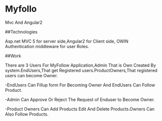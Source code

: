 # Myfollo

Mvc And Angular2

##Technologies

Asp.net MVC 5 for server side,Angular2 for Client side, OWIN Authentication middleware for user Roles.

##Work

There are 3 Users For MyFollow Application,Admin That is Own Created By system.EndUsers,That get Registered users.ProductOwners,That registered users can become Owner.

-EndUsers Can Fillup form For Becoming Owner And EndUsers Can Follow Product.

-Admin Can Approve Or Reject The Request of Enduser to Become Owner.

-Product Owners Can Add Products Edit And Delete Products.Owners Can Also Follow Products.

